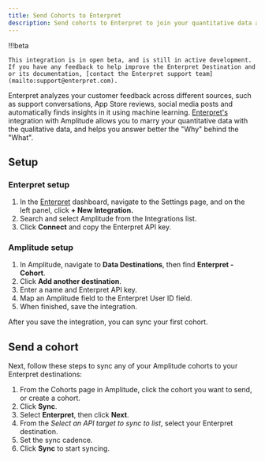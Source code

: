```yaml
---
title: Send Cohorts to Enterpret
description: Send cohorts to Enterpret to join your quantitative data and with qualitative data to get more insight into your user behaviors.
---
```


!!!beta
    
    This integration is in open beta, and is still in active development. If you have any feedback to help improve the Enterpret Destination and or its documentation, [contact the Enterpret support team](mailto:support@enterpret.com).

Enterpret analyzes your customer feedback across different sources, such as support conversations, App Store reviews, social media posts and automatically finds insights in it using machine learning. [Enterpret's](https://www.enterpret.com/) integration with Amplitude allows you to marry your quantitative data with the qualitative data, and helps you answer better the "Why" behind the "What".

## Setup

### Enterpret setup

1. In the [Enterpret](https://dashboard.enterpret.com/login) dashboard, navigate to the Settings page, and on the left panel, click  **+  New Integration.**
2. Search and select Amplitude from the Integrations list.
3. Click **Connect** and copy the Enterpret API key.

### Amplitude setup

1. In Amplitude, navigate to **Data Destinations**, then find **Enterpret - Cohort**.
2. Click **Add another destination**.
3. Enter a name and Enterpret API key.
4. Map an Amplitude field to the Enterpret User ID field.
5. When finished, save the integration.

After you save the integration, you can sync your first cohort.

## Send a cohort

Next, follow these steps to sync any of your Amplitude cohorts to your Enterpret destinations:

1. From the Cohorts page in Amplitude, click the cohort you want to send, or create a cohort.
2. Click **Sync**.
3. Select **Enterpret**, then click **Next**.
4. From the *Select an API target to sync to list*, select your Enterpret destination.
5. Set the sync cadence.
6. Click **Sync** to start syncing.
